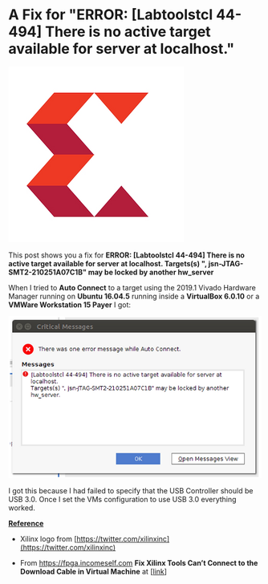 # A Fix for "ERROR: [Labtoolstcl 44-494] There is no active target available for server at localhost."

![xilinx_logo_1](xilinx_logo_1.png)

This post shows you a fix for **ERROR: \[Labtoolstcl 44-494\] There is no active target available for server at localhost. Targets(s) ", jsn-JTAG-SMT2-210251A07C1B" may be locked by another hw\_server**

When I tried to **Auto Connect** to a target using the 2019.1 Vivado Hardware Manager running on **Ubuntu 16.04.5** running inside a **VirtualBox 6.0.10** or a **VMWare Workstation 15 Payer** I got:

![error_message_2](error_message_2.png)

I got this because I had failed to specify that the USB Controller should be USB 3.0. Once I set the VMs configuration to use USB 3.0 everything worked.

**<u><span>Reference</span></u>**

-   Xilinx logo from [https://twitter.com/xilinxinc](https://twitter.com/xilinxinc)
    
-   From [<u><span>https://fpga.incomeself.com</span></u>](https://fpga.incomeself.com/) **Fix Xilinx Tools Can’t Connect to the Download Cable in Virtual Machine** at \[[<u><span>link</span></u>](https://fpga.incomeself.com/fix-xilinx-tools-cant-connect-to-the-download-cable-in-virtual-machine/#more-282)\]